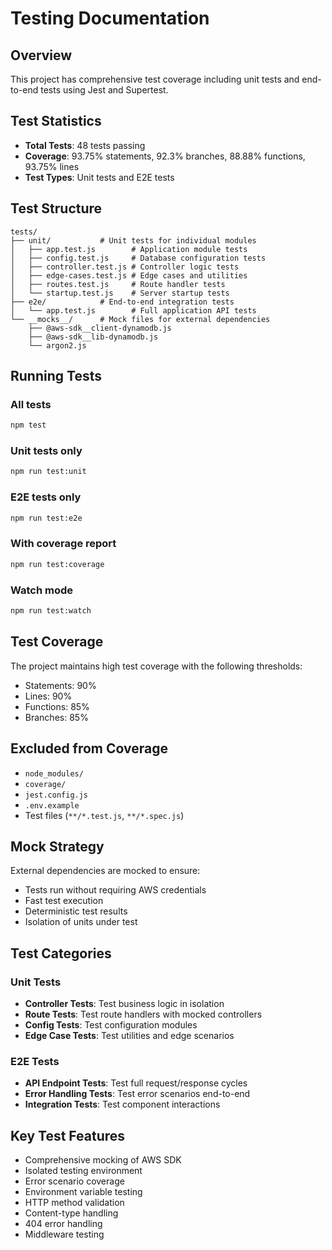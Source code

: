 # Testing Documentation

## Overview
This project has comprehensive test coverage including unit tests and end-to-end tests using Jest and Supertest.

## Test Statistics
- **Total Tests**: 48 tests passing
- **Coverage**: 93.75% statements, 92.3% branches, 88.88% functions, 93.75% lines
- **Test Types**: Unit tests and E2E tests

## Test Structure
```
tests/
├── unit/           # Unit tests for individual modules
│   ├── app.test.js        # Application module tests
│   ├── config.test.js     # Database configuration tests
│   ├── controller.test.js # Controller logic tests
│   ├── edge-cases.test.js # Edge cases and utilities
│   ├── routes.test.js     # Route handler tests
│   └── startup.test.js    # Server startup tests
├── e2e/            # End-to-end integration tests
│   └── app.test.js        # Full application API tests
└── __mocks__/      # Mock files for external dependencies
    ├── @aws-sdk__client-dynamodb.js
    ├── @aws-sdk__lib-dynamodb.js
    └── argon2.js
```

## Running Tests

### All tests
```bash
npm test
```

### Unit tests only
```bash
npm run test:unit
```

### E2E tests only
```bash
npm run test:e2e
```

### With coverage report
```bash
npm run test:coverage
```

### Watch mode
```bash
npm run test:watch
```

## Test Coverage
The project maintains high test coverage with the following thresholds:
- Statements: 90%
- Lines: 90%
- Functions: 85%
- Branches: 85%

## Excluded from Coverage
- `node_modules/`
- `coverage/`
- `jest.config.js`
- `.env.example`
- Test files (`**/*.test.js`, `**/*.spec.js`)

## Mock Strategy
External dependencies are mocked to ensure:
- Tests run without requiring AWS credentials
- Fast test execution
- Deterministic test results
- Isolation of units under test

## Test Categories

### Unit Tests
- **Controller Tests**: Test business logic in isolation
- **Route Tests**: Test route handlers with mocked controllers  
- **Config Tests**: Test configuration modules
- **Edge Case Tests**: Test utilities and edge scenarios

### E2E Tests
- **API Endpoint Tests**: Test full request/response cycles
- **Error Handling Tests**: Test error scenarios end-to-end
- **Integration Tests**: Test component interactions

## Key Test Features
- Comprehensive mocking of AWS SDK
- Isolated testing environment
- Error scenario coverage
- Environment variable testing
- HTTP method validation
- Content-type handling
- 404 error handling
- Middleware testing